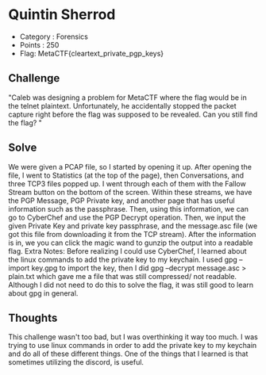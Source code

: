 # Quintin Sherrod 
- Category : Forensics 
- Points : 250
- Flag: MetaCTF{cleartext_private_pgp_keys}

## Challenge

"Caleb was designing a problem for MetaCTF where the flag would be in the telnet plaintext. Unfortunately, he accidentally stopped the packet capture right before the flag was supposed to be revealed. Can you still find the flag? "


## Solve

We were given a PCAP file, so I started by opening it up. After opening the file, I went to Statistics (at the top of the page), then Conversations, and three TCP3 files popped up. I went through each of them with the Fallow Stream button on the bottom of the screen. Within these streams, we have the PGP Message, PGP Private key, and another page that has useful information such as the passphrase. Then, using this information, we can go to CyberChef and use the PGP Decrypt operation. Then, we input the given Private Key and private key passphrase, and the message.asc file (we got this file from downloading it from the TCP stream). After the information is in, we you can click the magic wand to gunzip the output into a readable flag. 
Extra Notes: Before realizing I could use CyberChef, I learned about the linux commands to add the private key to my keychain. I used gpg –import key.gpg to import the key, then I did gpg –decrypt message.asc > plain.txt which gave me a file that was still compressed/ not readable. Although I did not need to do this to solve the flag, it was still good to learn about gpg in general. 


## Thoughts

This challenge wasn't too bad, but I was overthinking it way too much. I was trying to use linux commands in order to add the private key to my keychain and do all of these different things. One of the things that I learned is that sometimes utilizing the discord, is useful. 